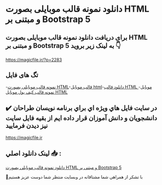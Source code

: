 # دانلود نمونه قالب موبایلی بصورت HTML و مبتنی بر Bootstrap 5

## برای دریافت دانلود نمونه قالب موبایلی بصورت HTML و مبتنی بر Bootstrap 5 به لینک زیر بروید 👇

https://magicfile.ir/?p=2283

## تگ های فایل

-[نمونه قالب موبایلی بصورت HTML](https://magicfile.ir/product/%d9%86%d9%85%d9%88%d9%86%d9%87-%d9%82%d8%a7%d9%84%d8%a8-%d9%85%d9%88%d8%a8%d8%a7%db%8c%d9%84%db%8c-%d8%a8%d8%b5%d9%88%d8%b1%d8%aa-html-%d9%88%d9%85%d8%a8%d8%aa%d9%86%d9%8a-%d8%a8%d8%b1-bootstrap-5/)-[قالب موبایل html](https://magicfile.ir/product/%d9%86%d9%85%d9%88%d9%86%d9%87-%d9%82%d8%a7%d9%84%d8%a8-%d9%85%d9%88%d8%a8%d8%a7%db%8c%d9%84%db%8c-%d8%a8%d8%b5%d9%88%d8%b1%d8%aa-html-%d9%88%d9%85%d8%a8%d8%aa%d9%86%d9%8a-%d8%a8%d8%b1-bootstrap-5/)-[دانلود قالب HTML موبایل](https://magicfile.ir/product/%d9%86%d9%85%d9%88%d9%86%d9%87-%d9%82%d8%a7%d9%84%d8%a8-%d9%85%d9%88%d8%a8%d8%a7%db%8c%d9%84%db%8c-%d8%a8%d8%b5%d9%88%d8%b1%d8%aa-html-%d9%88%d9%85%d8%a8%d8%aa%d9%86%d9%8a-%d8%a8%d8%b1-bootstrap-5/)-[نمونه قالب کيف پول موبايل HTML](https://magicfile.ir/product/%d9%86%d9%85%d9%88%d9%86%d9%87-%d9%82%d8%a7%d9%84%d8%a8-%d9%85%d9%88%d8%a8%d8%a7%db%8c%d9%84%db%8c-%d8%a8%d8%b5%d9%88%d8%b1%d8%aa-html-%d9%88%d9%85%d8%a8%d8%aa%d9%86%d9%8a-%d8%a8%d8%b1-bootstrap-5/)

## ✔️ در سايت فايل هاي ويژه اي براي برنامه نويسان طراحان دانشجويان و دانش آموزان قرار داده ايم از بقيه فايل سايت نيز ديدن فرماييد

https://magicfile.ir


## لينک دانلود اصلي 📥 :

[دانلود نمونه قالب موبایلی بصورت HTML و مبتنی بر Bootstrap 5](https://magicfile.ir/product/%d9%86%d9%85%d9%88%d9%86%d9%87-%d9%82%d8%a7%d9%84%d8%a8-%d9%85%d9%88%d8%a8%d8%a7%db%8c%d9%84%db%8c-%d8%a8%d8%b5%d9%88%d8%b1%d8%aa-html-%d9%88%d9%85%d8%a8%d8%aa%d9%86%d9%8a-%d8%a8%d8%b1-bootstrap-5/) 


🙏با تشکر از همراهي شما مشتاقانه در وبسایت منتظر شما دوست عزیز هستیم

